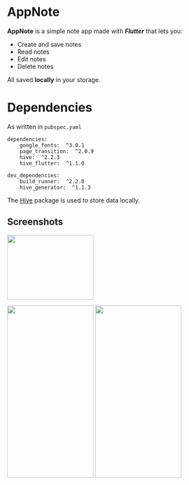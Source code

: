 # AppNote

**AppNote** is a simple note app made with ***Flutter*** that lets you:

 - Create and save notes
 - Read notes
 - Edit notes
 - Delete notes

All saved **locally** in your storage.

# Dependencies
As written in `pubspec.yaml`

    dependencies:
	    google_fonts:  ^3.0.1	
	    page_transition:  ^2.0.9
	    hive:  ^2.2.3
	    hive_flutter:  ^1.1.0
	    
	dev_dependencies:
		build_runner:  ^2.2.0
		hive_generator:  ^1.1.3

The [Hive](https://docs.hivedb.dev/#/) package is used to store data locally.

## Screenshots
<img src="https://user-images.githubusercontent.com/61538002/180582489-59de9f4d-6c8f-4bf4-9ee9-b0b850820ba7.jpg" data-canonical-src="https://user-images.githubusercontent.com/61538002/180582489-59de9f4d-6c8f-4bf4-9ee9-b0b850820ba7.jpg" width="200" height="150" />
<p float:"left">
<img src="https://user-images.githubusercontent.com/61538002/180582487-7c6c24cd-9746-455e-9204-999aa6a1dee8.jpg" data-canonical-src="https://user-images.githubusercontent.com/61538002/180582487-7c6c24cd-9746-455e-9204-999aa6a1dee8.jpg" width="200" height="400" />
<img src="https://user-images.githubusercontent.com/61538002/180582484-a98d0c76-36a1-4c10-a9c4-2b7d30ddf704.jpg" data-canonical-src="https://user-images.githubusercontent.com/61538002/180582484-a98d0c76-36a1-4c10-a9c4-2b7d30ddf704.jpg" width="200" height="400" />
</p>
